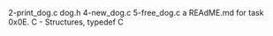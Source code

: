  2-print_dog.c
 dog.h
4-new_dog.c
5-free_dog.c
a REAdME.md for task 0x0E. C - Structures, typedef
C
